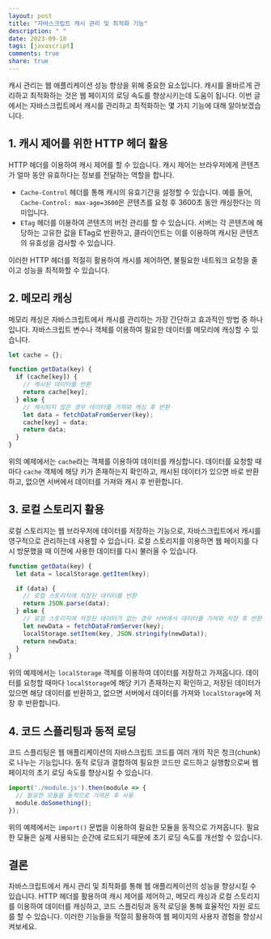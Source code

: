 ```yaml
---
layout: post
title: "자바스크립트 캐시 관리 및 최적화 기능"
description: " "
date: 2023-09-10
tags: [javascript]
comments: true
share: true
---
```


캐시 관리는 웹 애플리케이션 성능 향상을 위해 중요한 요소입니다. 캐시를 올바르게 관리하고 최적화하는 것은 웹 페이지의 로딩 속도를 향상시키는데 도움이 됩니다. 이번 글에서는 자바스크립트에서 캐시를 관리하고 최적화하는 몇 가지 기능에 대해 알아보겠습니다.

## 1. 캐시 제어를 위한 HTTP 헤더 활용

HTTP 헤더를 이용하여 캐시 제어를 할 수 있습니다. 캐시 제어는 브라우저에게 콘텐츠가 얼마 동안 유효하다는 정보를 전달하는 역할을 합니다.

- `Cache-Control` 헤더를 통해 캐시의 유효기간을 설정할 수 있습니다. 예를 들어, `Cache-Control: max-age=3600`은 콘텐츠를 요청 후 3600초 동안 캐싱한다는 의미입니다.
- `ETag` 헤더를 이용하여 콘텐츠의 버전 관리를 할 수 있습니다. 서버는 각 콘텐츠에 해당하는 고유한 값을 ETag로 반환하고, 클라이언트는 이를 이용하여 캐시된 콘텐츠의 유효성을 검사할 수 있습니다.

이러한 HTTP 헤더를 적절히 활용하여 캐시를 제어하면, 불필요한 네트워크 요청을 줄이고 성능을 최적화할 수 있습니다.

## 2. 메모리 캐싱

메모리 캐싱은 자바스크립트에서 캐시를 관리하는 가장 간단하고 효과적인 방법 중 하나입니다. 자바스크립트 변수나 객체를 이용하여 필요한 데이터를 메모리에 캐싱할 수 있습니다.

```javascript
let cache = {};

function getData(key) {
  if (cache[key]) {
    // 캐시된 데이터를 반환
    return cache[key];
  } else {
    // 캐시되지 않은 경우 데이터를 가져와 캐싱 후 반환
    let data = fetchDataFromServer(key);
    cache[key] = data;
    return data;
  }
}
```

위의 예제에서는 `cache`라는 객체를 이용하여 데이터를 캐싱합니다. 데이터를 요청할 때마다 `cache` 객체에 해당 키가 존재하는지 확인하고, 캐시된 데이터가 있으면 바로 반환하고, 없으면 서버에서 데이터를 가져와 캐시 후 반환합니다.

## 3. 로컬 스토리지 활용

로컬 스토리지는 웹 브라우저에 데이터를 저장하는 기능으로, 자바스크립트에서 캐시를 영구적으로 관리하는데 사용할 수 있습니다. 로컬 스토리지를 이용하면 웹 페이지를 다시 방문했을 때 이전에 사용한 데이터를 다시 불러올 수 있습니다.

```javascript
function getData(key) {
  let data = localStorage.getItem(key);

  if (data) {
    // 로컬 스토리지에 저장된 데이터를 반환
    return JSON.parse(data);
  } else {
    // 로컬 스토리지에 저장된 데이터가 없는 경우 서버에서 데이터를 가져와 저장 후 반환
    let newData = fetchDataFromServer(key);
    localStorage.setItem(key, JSON.stringify(newData));
    return newData;
  }
}
```

위의 예제에서는 `localStorage` 객체를 이용하여 데이터를 저장하고 가져옵니다. 데이터를 요청할 때마다 `localStorage`에 해당 키가 존재하는지 확인하고, 저장된 데이터가 있으면 해당 데이터를 반환하고, 없으면 서버에서 데이터를 가져와 `localStorage`에 저장 후 반환합니다.

## 4. 코드 스플리팅과 동적 로딩

코드 스플리팅은 웹 애플리케이션의 자바스크립트 코드를 여러 개의 작은 청크(chunk)로 나누는 기능입니다. 동적 로딩과 결합하여 필요한 코드만 로드하고 실행함으로써 웹 페이지의 초기 로딩 속도를 향상시킬 수 있습니다.

```javascript
import('./module.js').then(module => {
  // 필요한 모듈을 동적으로 가져온 후 사용
  module.doSomething();
});
```

위의 예제에서는 `import()` 문법을 이용하여 필요한 모듈을 동적으로 가져옵니다. 필요한 모듈은 실제 사용되는 순간에 로드되기 때문에 초기 로딩 속도를 개선할 수 있습니다.

## 결론

자바스크립트에서 캐시 관리 및 최적화를 통해 웹 애플리케이션의 성능을 향상시킬 수 있습니다. HTTP 헤더를 활용하여 캐시 제어를 제어하고, 메모리 캐싱과 로컬 스토리지를 이용하여 데이터를 캐싱하고, 코드 스플리팅과 동적 로딩을 통해 효율적인 자원 로드를 할 수 있습니다. 이러한 기능들을 적절히 활용하여 웹 페이지의 사용자 경험을 향상시켜보세요.